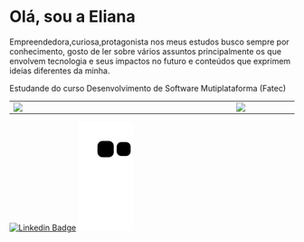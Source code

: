 <h1>Olá, sou a Eliana</h1>
<p> Empreendedora,curiosa,protagonista nos meus estudos busco sempre por conhecimento, gosto de ler sobre vários assuntos principalmente os que envolvem tecnologia e seus impactos no futuro e conteúdos que exprimem ideias diferentes da minha.
    
Estudande do curso Desenvolvimento de Software Mutiplataforma (Fatec)

<center>
<table>
    <tr>
        <td><img width="380px" align="left" src="https://github-readme-stats.vercel.app/api/top-langs/?username=Elianars&hide=html&layout=compact&theme=omni" /></td>
        <td><img width="475px" align="left" src="https://github-readme-stats.vercel.app/api?username=Elianars&theme=omni"/></td>
    </tr>   
</table>
</center>  

 







[![Linkedin Badge](https://img.shields.io/badge/-Eliana-blue?style=flat-square&logo=Linkedin&logoColor=white&link=https://www.linkedin.com/in/eliana-souzarr/)](https://www.linkedin.com/in/eliana-souzarr/)
![Snake animation](https://github.com/rafaballerini/rafaballerini/blob/output/github-contribution-grid-snake.svg)
